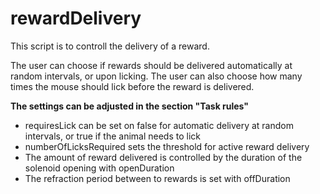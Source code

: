 # rewardDelivery

This script is to controll the delivery of a reward.

The user can choose if rewards should be delivered automatically at random intervals, or upon licking. The user can also choose how many times the mouse should lick before the reward is delivered.

**The settings can be adjusted in the section "Task rules"**
* requiresLick can be set on false for automatic delivery at random intervals, or true if the animal needs to lick
* numberOfLicksRequired sets the threshold for active reward delivery
* The amount of reward delivered is controlled by the duration of the solenoid opening with openDuration
* The refraction period between to rewards is set with offDuration
